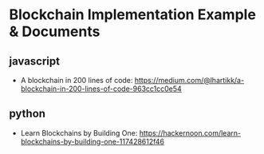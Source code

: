# Blockchain Implementation Example & Documents 

## javascript 
 - A blockchain in 200 lines of code: https://medium.com/@lhartikk/a-blockchain-in-200-lines-of-code-963cc1cc0e54

## python
 - Learn Blockchains by Building One:  https://hackernoon.com/learn-blockchains-by-building-one-117428612f46
 
 
